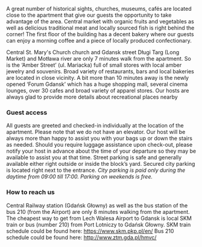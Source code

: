 A great number of historical sights, churches, museums, cafés are located close to the apartment that give our guests the opportunity to take advantage of the area. Central market with organic fruits and vegetables as well as delicious traditional meat and locally sourced fish is right behind the corner! The first floor of the building has a decent bakery where our guests can enjoy a morning coffee and a piece of locally produced confectionary.

Central St. Mary's Church church and Gdansk street Długi Targ (Long Market) and Motława river are only 7 minutes walk from the apartment. So is the ‘Amber Street’ (ul. Mariacka) full of small stores with local amber jewelry and souvenirs. Broad variety of restaurants, bars and local bakeries are located in close vicinity. A bit more than 10 minutes away is  the newly opened ‘Forum Gdansk’ which has a huge shopping mall, several cinema lounges, over 30 cafes and broad variety of apparel stores.
Our hosts are always glad to provide more details about recreational places nearby

### Guest access

All guests are greeted and checked-in individually at the location of the apartment.
Please note that we do not have an elevator. Our host will be always more than happy to assist you with your bags up or down the stairs as needed. Should you require luggage assistance upon check-out, please notify your host in advance about the time of your departure so they may be available to assist you at that time.
Street parking is safe and generally available either right outside or inside the block’s yard. Secured city parking is located right next to the entrance.
*City parking is paid only during the daytime from 09:00 till 17:00. Parking on weekends is free.*

###  How to reach us

Central Railway station (Gdańsk Głowny) as well as the bus station of the bus 210 (from the Airport) are only 8 minutes walking from the apartment.
The cheapest way to get from Lech Walesa Airport to Gdansk is local SKM train or bus (number 210) from Port Lotniczy to Gdańsk Głowny.
SKM train schedule could be found here: https://www.skm.pkp.pl/en/
Bus 210 schedule could be found here: http://www.ztm.gda.pl/hmvc/
